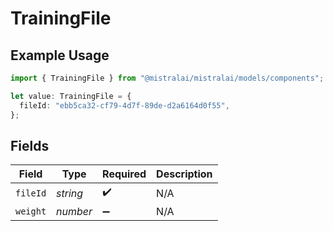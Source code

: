 # TrainingFile

## Example Usage

```typescript
import { TrainingFile } from "@mistralai/mistralai/models/components";

let value: TrainingFile = {
  fileId: "ebb5ca32-cf79-4d7f-89de-d2a6164d0f55",
};
```

## Fields

| Field              | Type               | Required           | Description        |
| ------------------ | ------------------ | ------------------ | ------------------ |
| `fileId`           | *string*           | :heavy_check_mark: | N/A                |
| `weight`           | *number*           | :heavy_minus_sign: | N/A                |
